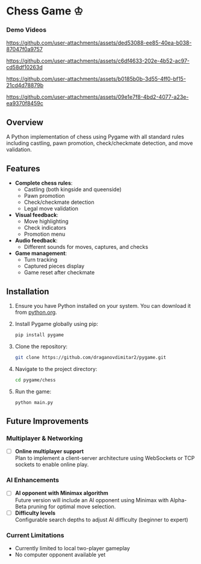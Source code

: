 # Chess Game  ♔ 

### Demo Videos


https://github.com/user-attachments/assets/ded53088-ee85-40ea-b038-87047f0a9757


https://github.com/user-attachments/assets/c6df4633-202e-4b52-ac97-cd58df10263d


https://github.com/user-attachments/assets/b0185b0b-3d55-4ff0-bf15-21cd4d78879b



https://github.com/user-attachments/assets/09e1e7f8-4bd2-4077-a23e-ea9370f8459c


## Overview

A Python implementation of chess using Pygame with all standard rules including castling, pawn promotion,
check/checkmate detection, and move validation.

## Features

- **Complete chess rules**:
    - Castling (both kingside and queenside)
    - Pawn promotion
    - Check/checkmate detection
    - Legal move validation
- **Visual feedback**:
    - Move highlighting
    - Check indicators
    - Promotion menu
- **Audio feedback**:
    - Different sounds for moves, captures, and checks
- **Game management**:
    - Turn tracking
    - Captured pieces display
    - Game reset after checkmate

## Installation

1. Ensure you have Python installed on your system. You can download it
   from [python.org](https://www.python.org/downloads/).


2. Install Pygame globally using pip:
   ```bash
   pip install pygame
   ```

3. Clone the repository:
    ```bash
    git clone https://github.com/draganovdimitar2/pygame.git
    ```
4. Navigate to the project directory:
    ```bash
    cd pygame/chess
    ```
5. Run the game:
   ```bash
   python main.py
   ```

## Future Improvements

### Multiplayer & Networking
- [ ] **Online multiplayer support**  
  Plan to implement a client-server architecture using WebSockets or TCP sockets to enable online play.

### AI Enhancements
- [ ] **AI opponent with Minimax algorithm**  
  Future version will include an AI opponent using Minimax with Alpha-Beta pruning for optimal move selection.
- [ ] **Difficulty levels**  
  Configurable search depths to adjust AI difficulty (beginner to expert)

### Current Limitations
- Currently limited to local two-player gameplay
- No computer opponent available yet
   
